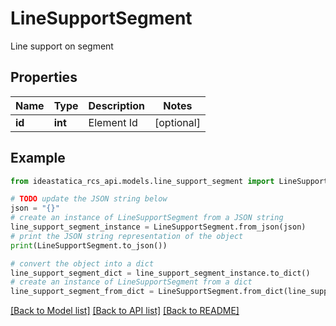 # LineSupportSegment

Line support on segment

## Properties

Name | Type | Description | Notes
------------ | ------------- | ------------- | -------------
**id** | **int** | Element Id | [optional] 

## Example

```python
from ideastatica_rcs_api.models.line_support_segment import LineSupportSegment

# TODO update the JSON string below
json = "{}"
# create an instance of LineSupportSegment from a JSON string
line_support_segment_instance = LineSupportSegment.from_json(json)
# print the JSON string representation of the object
print(LineSupportSegment.to_json())

# convert the object into a dict
line_support_segment_dict = line_support_segment_instance.to_dict()
# create an instance of LineSupportSegment from a dict
line_support_segment_from_dict = LineSupportSegment.from_dict(line_support_segment_dict)
```
[[Back to Model list]](../README.md#documentation-for-models) [[Back to API list]](../README.md#documentation-for-api-endpoints) [[Back to README]](../README.md)


